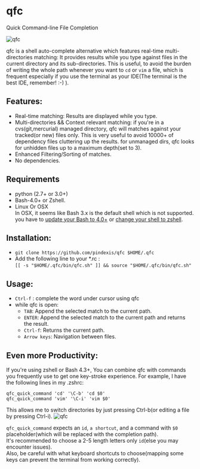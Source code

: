 # qfc
Quick Command-line File Completion

![qfc](https://cloud.githubusercontent.com/assets/2557967/8640880/582cb8fe-28ff-11e5-9753-41464dda938e.gif)

qfc is a shell auto-complete alternative which features real-time multi-directories matching: It provides results  while you type against files in the current directory and its sub-directories.
This is useful, to avoid the burden of writing the whole path whenever you want to `cd` or `vim` a file, which is frequent especially if you use the terminal as your IDE(The terminal is the best IDE, remember! :-) ).


## Features:
- Real-time matching: Results are displayed while you type.
- Multi-directories && Context relevant matching: if you're in a cvs(git,mercurial) managed directory, qfc will matches against your tracked(or new) files only. This is very useful to avoid 10000+ of dependency files cluttering up the results. for unmanaged dirs, qfc looks for unhidden files up to a maximum depth(set to 3).
- Enhanced Filtering/Sorting of matches.
- No dependencies.


## Requirements
- python (2.7+ or 3.0+)
- Bash-4.0+ or Zshell.
- Linux Or OSX  
In OSX, it seems like Bash 3.x is the default shell which is not supported. you have to [update your Bash to 4.0+](http://apple.stackexchange.com/a/24635) or [change your shell to zshell](http://stackoverflow.com/a/1822126/1117720).


## Installation:
- `git clone https://github.com/pindexis/qfc $HOME/.qfc`
- Add the following line to your *.rc :  
    `[[ -s "$HOME/.qfc/bin/qfc.sh" ]] && source "$HOME/.qfc/bin/qfc.sh"`


## Usage:
- `Ctrl-f` : complete the word under cursor using qfc
- while qfc is open:
    - `TAB`: Append the selected match to the current path.
    - `ENTER`: Append the selected match to the current path and returns the result.
    - `Ctrl-f`: Returns the current path.
    - `Arrow keys`: Navigation between files.


## Even more Productivity:
If you're using zshell or Bash 4.3+, You can combine qfc with commands you frequently use to get one key-stroke experience. For example, I have the following lines in my .zshrc:
```
qfc_quick_command 'cd' '\C-b' 'cd $0'
qfc_quick_command 'vim' '\C-i' 'vim $0'
```
This allows me to switch directories by just pressing Ctrl-b(or editing a file by pressing Ctrl-i).
![qfc](https://cloud.githubusercontent.com/assets/2557967/8654777/78534320-2984-11e5-8684-f18709af0748.gif)

`qfc_quick_command` expects an `id`, `a shortcut`, and a command with `$0` placeholder(which will be replaced with the completion path).  
It's recommended to choose a 2-5 length letters only `id`(else you may encounter issues).  
Also, be careful with what keyboard shortcuts to choose(mapping some keys can prevent the terminal from working correctly).
